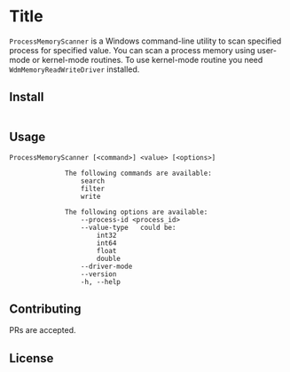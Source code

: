 # Title

`ProcessMemoryScanner` is a Windows command-line utility to scan specified process for specified value. You can scan a process memory using user-mode or kernel-mode routines. To use kernel-mode routine you need `WdmMemoryReadWriteDriver` installed.

## Install

```
```

## Usage

```
ProcessMemoryScanner [<command>] <value> [<options>]

              The following commands are available:
                  search
                  filter
                  write

              The following options are available:
                  --process-id <process_id>
                  --value-type   could be:
                      int32
                      int64 
                      float 
                      double
                  --driver-mode
                  --version
                  -h, --help
```

## Contributing

PRs are accepted.

## License
